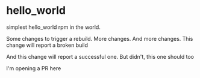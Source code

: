 # hello_world
simplest hello_world rpm in the world.

Some changes to trigger a rebuild.
More changes.
And more changes.
This change will report a broken build

And this change will report a successful one.
But didn't, this one should too

I'm opening a PR here
